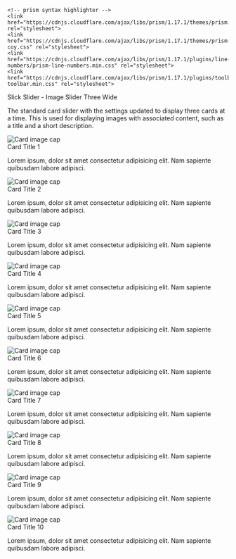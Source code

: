 ---
---

<html class="theme-blue" lang="en">
<head>
	<meta charset="UTF-8">
	<title>Slick Slider - Image Slider Three Wide</title>
	<meta content="width=device-width, initial-scale=1" name="viewport">
	<link href="https://www.cdc.gov/TemplatePackage/4.0/assets/vendor/css/bootstrap.css" rel="stylesheet">
	<link href="https://www.cdc.gov/TemplatePackage/4.0/assets/css/app.min.css" rel="stylesheet">
	<link href="slider.html.css" rel="stylesheet">

	<!-- prism syntax highlighter -->
	<link href="https://cdnjs.cloudflare.com/ajax/libs/prism/1.17.1/themes/prism.min.css" rel="stylesheet">
	<link href="https://cdnjs.cloudflare.com/ajax/libs/prism/1.17.1/themes/prism-coy.css" rel="stylesheet">
	<link href="https://cdnjs.cloudflare.com/ajax/libs/prism/1.17.1/plugins/line-numbers/prism-line-numbers.min.css" rel="stylesheet">
	<link href="https://cdnjs.cloudflare.com/ajax/libs/prism/1.17.1/plugins/toolbar/prism-toolbar.min.css" rel="stylesheet">
</head>
<body translate="no">
	<div class="container d-flex flex-wrap body-wrapper">
		<main aria-label="Main Content Area" class="col-12 order-lg-2" role="main">
			<div class="container">
				<div class="row">
					<div class="col">
						<span class="h3" id="sliderLabel">Slick Slider -  Image Slider Three Wide</span>
						<p>The standard card slider with the settings updated to display three cards at a time.  This is used for displaying images with associated content, such as a title and a short description.</p>
					</div>
				</div>
				<div class="row">
					<div class="col-lg-9">
						<div class="cdc-card-slider">
							<div class="card">
								<img alt="Card image cap" class="card-img-top" src="https://picsum.photos/id/849/700/300">
								<div class="card-body">
									<div class="card-title h4 text-left">
										Card Title 1
									</div>
									<p>Lorem ipsum, dolor sit amet consectetur adipisicing elit. Nam sapiente quibusdam labore adipisci.</p>
								</div>
							</div>
							<div class="card">
								<img alt="Card image cap" class="card-img-top" src="https://picsum.photos/id/820/700/300">
								<div class="card-body">
									<div class="card-title h4 text-left">
										Card Title 2
									</div>
									<p>Lorem ipsum, dolor sit amet consectetur adipisicing elit. Nam sapiente quibusdam labore adipisci.</p>
								</div>
							</div>
							<div class="card">
								<img alt="Card image cap" class="card-img-top" src="https://picsum.photos/id/821/700/300">
								<div class="card-body">
									<div class="card-title h4 text-left">
										Card Title 3
									</div>
									<p>Lorem ipsum, dolor sit amet consectetur adipisicing elit. Nam sapiente quibusdam labore adipisci.</p>
								</div>
							</div>
							<div class="card">
								<img alt="Card image cap" class="card-img-top" src="https://picsum.photos/id/822/700/300">
								<div class="card-body">
									<div class="card-title h4 text-left">
										Card Title 4
									</div>
									<p>Lorem ipsum, dolor sit amet consectetur adipisicing elit. Nam sapiente quibusdam labore adipisci.</p>
								</div>
							</div>
							<div class="card">
								<img alt="Card image cap" class="card-img-top" src="https://picsum.photos/id/813/700/300">
								<div class="card-body">
									<div class="card-title h4 text-left">
										Card Title 5
									</div>
									<p>Lorem ipsum, dolor sit amet consectetur adipisicing elit. Nam sapiente quibusdam labore adipisci.</p>
								</div>
							</div>
							<div class="card">
								<img alt="Card image cap" class="card-img-top" src="https://picsum.photos/id/849/700/300">
								<div class="card-body">
									<div class="card-title h4 text-left">
										Card Title 6
									</div>
									<p>Lorem ipsum, dolor sit amet consectetur adipisicing elit. Nam sapiente quibusdam labore adipisci.</p>
								</div>
							</div>
							<div class="card">
								<img alt="Card image cap" class="card-img-top" src="https://picsum.photos/id/820/700/300">
								<div class="card-body">
									<div class="card-title h4 text-left">
										Card Title 7
									</div>
									<p>Lorem ipsum, dolor sit amet consectetur adipisicing elit. Nam sapiente quibusdam labore adipisci.</p>
								</div>
							</div>
							<div class="card">
								<img alt="Card image cap" class="card-img-top" src="https://picsum.photos/id/821/700/300">
								<div class="card-body">
									<div class="card-title h4 text-left">
										Card Title 8
									</div>
									<p>Lorem ipsum, dolor sit amet consectetur adipisicing elit. Nam sapiente quibusdam labore adipisci.</p>
								</div>
							</div>
							<div class="card">
								<img alt="Card image cap" class="card-img-top" src="https://picsum.photos/id/822/700/300">
								<div class="card-body">
									<div class="card-title h4 text-left">
										Card Title 9
									</div>
									<p>Lorem ipsum, dolor sit amet consectetur adipisicing elit. Nam sapiente quibusdam labore adipisci.</p>
								</div>
							</div>
							<div class="card">
								<img alt="Card image cap" class="card-img-top" src="https://picsum.photos/id/813/700/300">
								<div class="card-body">
									<div class="card-title h4 text-left">
										Card Title 10
									</div>
									<p>Lorem ipsum, dolor sit amet consectetur adipisicing elit. Nam sapiente quibusdam labore adipisci.</p>
								</div>
							</div>
						</div>
					</div>
				</div>
				<div class="row">
					<div class="col">
<pre><code class="language-markup line-numbers"><script type="prism-html-markup"><div class="cdc-card-slider">
	<div class="card">
		<img alt="Card image cap" class="card-img-top" src="https://picsum.photos/id/849/700/300">
		<div class="card-body">
			<div class="card-title h4 text-left">
				Card Title 1
			</div>
			<p>Lorem ipsum, dolor sit amet consectetur adipisicing elit. Nam sapiente quibusdam labore adipisci.</p>
		</div>
	</div>
</div></script>
</code></pre>
					</div>
				</div>
                <div class="row">
                    <div class="col">
						<pre id="script-output"></pre>
                    </div>
                </div>
			</div>
		</main>
	</div>

<script src="https://www.cdc.gov/TemplatePackage/4.0/assets/vendor/js/jquery.min.js"></script> 
<script src="https://www.cdc.gov/TemplatePackage/4.0/assets/vendor/js/bootstrap.bundle.min.js"></script> 
<script src="https://www.cdc.gov/TemplatePackage/4.0/assets/js/app.min.js"></script>
<script src="slider.js"></script> 
<script id="prism-source">
$( function() {
	slickInit( '.cdc-card-slider', {
		'sliderType': '',
		'bodyClass': '',        
		'ariaLabel': '',
		'ariaLabelTarget': 'sliderLabel',
		'responsive': [ 
			{ 'breakpoint': 1200, 'settings': { 'slidesToShow': 3, 'slidesToScroll': 1 } },         
			{ 'breakpoint': 992, 'settings': { 'slidesToShow': 3, 'slidesToScroll': 1 } },
			{ 'breakpoint': 768, 'settings': { 'slidesToShow': 1, 'slidesToScroll': 1 } },          
			{ 'breakpoint': 576, 'settings': { 'slidesToShow': 1, 'slidesToScroll': 1 } },
			{ 'breakpoint': 0, 'settings': { 'slidesToShow': 1, 'slidesToScroll': 1, 'centerPadding': '20px' } }
		]
	} );
} );
</script>

<!-- prism syntax highlighter -->
<script src="https://cdnjs.cloudflare.com/ajax/libs/prism/1.17.1/prism.min.js"></script>
<script src="https://cdnjs.cloudflare.com/ajax/libs/prism/1.17.1/plugins/autoloader/prism-autoloader.min.js"></script>
<script src="https://cdnjs.cloudflare.com/ajax/libs/prism/1.17.1/plugins/line-numbers/prism-line-numbers.min.js"></script>
<script src="https://cdnjs.cloudflare.com/ajax/libs/prism/1.17.1/plugins/copy-to-clipboard/prism-copy-to-clipboard.min.js"></script>
<script src="https://cdnjs.cloudflare.com/ajax/libs/prism/1.17.1/plugins/toolbar/prism-toolbar.min.js"></script>

<script>
	var target = document.getElementById( 'script-output' ),
		source = document.getElementById( 'prism-source' );

	if( null !== target && null !== source ) {
		var	code = document.createElement( 'code' );

		code.className = 'language-javascript line-numbers';
		code.innerHTML = source.innerHTML.trim();

		Prism.highlightElement( code );
		target.appendChild( code );
	}
</script>
</body>
</html>